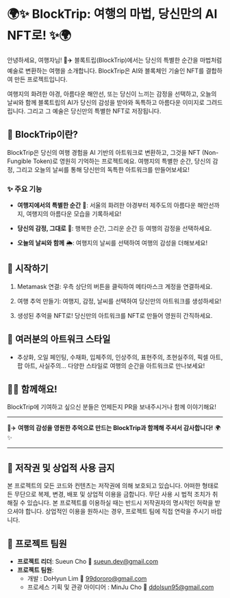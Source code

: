 # 🌍✨ BlockTrip: 여행의 마법, 당신만의 AI NFT로! ✨🌍

안녕하세요, 여행자님! 💼✈️ 블록트립(BlockTrip)에서는 당신의 특별한 순간을 마법처럼 예술로 변환하는 여행을 소개합니다. BlockTrip은 AI와 블록체인 기술인 NFT를 결합하여 만든 프로젝트입니다.

여행지의 화려한 야경, 아름다운 해안선, 또는 당신이 느끼는 감정을 선택하고, 오늘의 날씨와 함께 블록트립의 AI가 당신의 감성을 받아와 독특하고 아름다운 이미지로 그려드립니다. 그리고 그 예술은 당신만의 특별한 NFT로 저장됩니다.

## 🎒 BlockTrip이란?

BlockTrip은 당신의 여행 경험을 AI 기반의 아트워크로 변환하고, 그것을 NFT (Non-Fungible Token)로 영원히 기억하는 프로젝트에요. 여행지의 특별한 순간, 당신의 감정, 그리고 오늘의 날씨를 통해 당신만의 독특한 아트워크를 만들어보세요!

### ✨ 주요 기능

- **여행지에서의 특별한 순간** 🌅: 서울의 화려한 야경부터 제주도의 아름다운 해안선까지, 여행지의 아름다운 모습을 기록하세요!
  
- **당신의 감정, 그대로** 💖: 행복한 순간, 그리운 순간 등 여행의 감정을 선택하세요.
  
- **오늘의 날씨와 함께** 🌦️: 여행지의 날씨를 선택하여 여행의 감성을 더해보세요!

## 🚀 시작하기

1. Metamask 연결: 우측 상단의 버튼을 클릭하여 메타마스크 계정을 연결하세요.

2. 여행 추억 만들기: 여행지, 감정, 날씨를 선택하여 당신만의 아트워크를 생성하세요!

3. 생성된 추억을 NFT로! 당신만의 아트워크를 NFT로 만들어 영원히 간직하세요.

## 🎨 여러분의 아트워크 스타일

- 추상화, 오일 페인팅, 수채화, 입체주의, 인상주의, 표현주의, 초현실주의, 픽셀 아트, 팝 아트, 사실주의... 다양한 스타일로 여행의 순간을 아트워크로 만나보세요!

## 🚴‍♂️ 함께해요!

BlockTrip에 기여하고 싶으신 분들은 언제든지 PR을 보내주시거나 함께 이야기해요!

---

💼✈️ **여행의 감성을 영원한 추억으로 만드는 BlockTrip과 함께해 주셔서 감사합니다!** 🌍✨

---
## 🚫 저작권 및 상업적 사용 금지

본 프로젝트의 모든 코드와 컨텐츠는 저작권에 의해 보호되고 있습니다. 어떠한 형태로든 무단으로 복제, 변경, 배포 및 상업적 이용을 금합니다. 무단 사용 시 법적 조치가 취해질 수 있습니다. 본 프로젝트를 이용하실 때는 반드시 저작권자의 명시적인 허락을 받으셔야 합니다. 상업적인 이용을 원하시는 경우, 프로젝트 팀에 직접 연락을 주시기 바랍니다.

## 🌟 프로젝트 팀원

- **프로젝트 리더**: Sueun Cho 💌 [sueun.dev@gmail.com](mailto:Sueun.dev@gmail.com)
- **프로젝트 팀원**:
  - 개발 : DoHyun Lim 💌 [99dororo@gmail.com](mailto:99dororo@gmail.com)
  - 프로세스 기획 및 관광 아이디어 : MinJu Cho 💌 [ddolsun95@gmail.com](mailto:ddolsun95@gmail.com)







